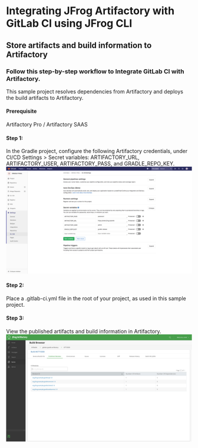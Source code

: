 # Integrating JFrog Artifactory with GitLab CI using JFrog CLI
## Store artifacts and build information to Artifactory
### Follow this step-by-step workflow to Integrate GitLab CI with Artifactory.
This sample project resolves dependencies from Artifactory and deploys the build artifacts to Artifactory.
#### Prerequisite
Artifactory Pro / Artifactory SAAS  

#### Step 1:
In the Gradle project, configure the following Artifactory credentials, under CI/CD Settings > Secret variables: ARTIFACTORY_URL, ARTIFACTORY_USER, ARTIFACTORY_PASS, and GRADLE_REPO_KEY.
![screenshot](img/Screen_Shot1.png)

#### Step 2:
Place a .gitlab-ci.yml file in the root of your project, as used in this sample project.

#### Step 3:
View the published artifacts and build information in Artifactory.
![screenshot](img/Screen_Shot2.png)
